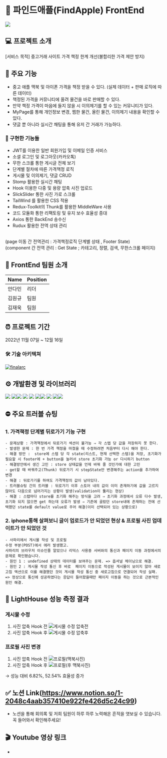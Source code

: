 # 🍎 파인드애플(FindApple) FrontEnd

<img src="https://i.ibb.co/BjYLwvp/cover.jpg"/>

## 💻 프로젝트 소개
[서비스 목적]  중고거래 사이트 가격 책정 한계 개선(불합리한 가격 제안 방지)

##  🎯 주요 기능
- 중고 애플 맥북 및 아이폰 가격을 책정 받을 수 있다.
(실제 데이터 + 판매 로직에 따른 데이터)
- 책정된 가격을 커뮤니티에 올려 물건을 바로 판매할 수 있다.
- 만약 책정 가격이 마음에 들지 않을 시 이의제기를 할 수 있는 커뮤니티가 있다.
- MyPage를 통해 개인정보 변경, 찜한 물건, 올린 물건, 이의제기 내용을 확인할 수 있다.
- 댓글 뿐 아니라 실시간 채팅을 통해 유저 간 거래가 가능하다.

### 🔨 구현한 기능들
- JWT를 이용한 일반 회원가입 및 이메일 인증 서비스
- 소셜 로그인 및 로그아웃(카카오톡)
- 무한 스크롤 통한 게시글 전체 보기
- 단계별 절차에 따른 가격책정 로직
- 게시물 및 이의제기, 댓글 CRUD
- Stomp 활용한 실시간 채팅
- Hook 이용한 다중 및 용량 압축 사진 업로드
- SlickSlider 통한 사진 가로 스크롤
- TailWind 를 활용한 CSS 적용
- Redux-Toolkit의 Thunk를 활용한 MiddleWare 사용
- 코드 모듈화 통한 리팩토링 및 유지 보수 효율성 증대
- Axios 통한 BackEnd 송수신
- Rudux 활용한 전역 상태 관리
<br/>
(page 이동 간 전역관리 : 가격책정로직 단계별 상태 , Footer State)
<br/>
(component 간 전역 관리 : Get State ; 카테고리, 정렬, 검색, 무한스크롤 페이지)


##  👥 FrontEnd 팀원 소개
 | Name | Position|
| --- | --- |
| 안다민 | 리더  |
| 김원규 | 팀원 |
| 김재욱 | 팀원 |


## ⏰ 프로젝트 기간
2022년 11월 07일 ~ 12월 16일

### 🛠 기술 아키텍쳐

<a href="https://ibb.co/frJ6MRc"><img src="https://i.ibb.co/Yfgn29r/finalarc.png" alt="finalarc" border="0"></a></details>

## ⚙️ 개발환경 및 라이브러리
<div><img src="https://img.shields.io/badge/HTML5-E34F26?style=flat-square&logo=HTML5&logoColor=white"/> <img src="https://img.shields.io/badge/CSS3-1572B6?style=flat-square&logo=CSS3&logoColor=white"/><img src="https://img.shields.io/badge/TailwindCSS-06B6D4?style=flat-square&logo=Tailwind-CSS&logoColor=white"/> <img src="https://img.shields.io/badge/JavaScript-F7DF1E?style=flat-square&logo=JavaScript&logoColor=black"/> <img src="https://img.shields.io/badge/React-61DAFB?style=flat-square&logo=React&logoColor=white"/> <img src="https://img.shields.io/badge/Redux-764ABC?style=flat-square&logo=Redux&logoColor=white"/><img src="https://img.shields.io/badge/Vercel-000000?style=flat-square&logo=Vercel&logoColor=white"/<img src="https://img.shields.io/badge/Git-F05032?style=for-the-badge&logo=Git&logoColor=white">
<img src="https://img.shields.io/badge/github-181717?style=for-the-badge&logo=github&logoColor=white">
<img src="https://img.shields.io/badge/kakao login-FFCD00?style=for-the-badge&logo=kakao&logoColor=black"><img src="https://img.shields.io/badge/yarn-%232C8EBB.svg?style=for-the-badge&logo=yarn&logoColor=white"></div>


## ⛔️ 주요 트러블 슈팅

### 1. 가격책정 단계별 뒤로가기 기능 구현
    - 문제상황 : 가격책정에서 뒤로가기 섹션이 불가능 ⇒ 각 스텝 당 값을 저장하지 못 한다.
    - 발생한 문제 : 한 번 가격 책정을 마쳤을 때 수정하려면 처음부터 다시 해야 한다.
    - 해결 방안 :  store에 스탭 당 각 state(리스트, 현재 선택한 스탭)을 저장, 초기화가 필요할 시 footer에 + button을 눌러서 store 초기화 가능 or 다시하기 button
    - 해결방안에서 생긴 고민 : store 상태값을 언제 바꿔 줄 것인가에 대한 고민
    - get할 때 바꿔주고(Thunk) 뒤로가기 시 stepState만 변경해주는 action을 추가하여 변경
    - 해결 : 뒤로가기를 하여도 가격책정의 값이 남아있다.
    - 트러블슈팅 간의 트러블 : 뒤로가기 이후 스토어 내의 값이 이미 존재하기에 값을 고르지 않아도 다음으로 넘어가지는 상황이 발생(validation이 뚫리는 현상)
    - 해결 : 스탭마다 store를 초기화 해주는 방식을 고려 ⇒ 초기화 과정에서 오류 다수 발생, 초기화 되지 않으면 get 하는데 오류가 발생 ⇒ 기존에 골랐던 store내에 존재하는 전에 선택했던 state를 default value로 주어 해결(이미 선택되어 있는 상황으로)
    
### 2. iphone통해 살펴보니 글이 업로드가 안 되었던 현상 & 프로필 사진 업데이트가 안 되었던 것
    - 사파리에서 게시물 작성 및 프로필
    수정 부분(POST)에서 에러 발생했고.
    사파리의 브라우저 이슈인줄 알았으나 리덕스 사용중 서버와의 통신과 페이지 이동 과정에서의 문제로 확인됐습니다.
    - 원인 1 : undefined 상태의 데이터를 보여주는 문제. => 옵셔널 체이닝으로 해결.
    - 원인 2 : 게시물 작성 통신 후 바로  페이지 이동으로 작성된 게시물이 보이지 않아 새로고침 액션으로 이를 해결했던 것이 게시물 작성 통신 중 새로고침으로 연결되어 작성 실패. => 정상으로 통신에 성공하였다는 응답이 들어왔을때만 페이지 이동을 하는 것으로 근본적인 원인 해결.


## 💯 LightHouse 성능 측정 결과

### 게시물 수정
1) 사진 압축 Hook 전
![게시물 수정 압축전](https://user-images.githubusercontent.com/70747064/207323022-0f2bcf8b-6255-4faa-b136-2a8e541ab9a8.png)
2) 사진 압축 Hook 후
![게시물 수정 압축후](https://user-images.githubusercontent.com/70747064/207323032-6a6e964c-4c9c-41f2-b4ce-662d1cbee63d.png)

### 프로필 사진 변경
1) 사진 압축 Hook 전
![프로필(맥북사진)](https://user-images.githubusercontent.com/70747064/207323039-adec7778-bbf5-4975-afd7-20c1f55a6120.png)
2) 사진 압축 Hook 후
![프로필(후 맥북사진)](https://user-images.githubusercontent.com/70747064/207323043-c02cf739-4dcf-4177-bed1-e98a02d6bbc4.png)

→ 성능 대비 6.82%, 52.54% 효율성 증가

## <div>✅ 노션 Link(https://www.notion.so/1-2048c4aab357410e922fe426d5c24c99)</div>
- 노션을 통해 회의록 및 저희 팀원이 하루 하루 노력해온 흔적을 엿보실 수 있습니다. 꼭 들어와서 확인해주세요!

## 🎬 Youtube 영상 링크
- 